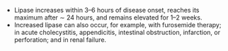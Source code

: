 - Lipase increases within 3–6 hours of disease onset, reaches its maximum after ∼ 24 hours, and remains elevated for 1–2 weeks. 
- Increased lipase can also occur, for example, with furosemide therapy; in acute cholecystitis, appendicitis, intestinal obstruction, infarction, or perforation; and in renal failure. 